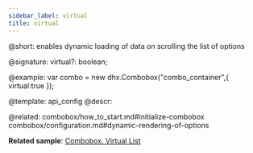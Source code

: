 ```yaml
---
sidebar_label: virtual
title: virtual
---          
```


@short: enables dynamic loading of data on scrolling the list of options

@signature: virtual?: boolean;

@example: 
var combo = new dhx.Combobox("combo_container",{
    virtual:true
});


@template:	api_config
@descr: 


@related: combobox/how_to_start.md#initialize-combobox
combobox/configuration.md#dynamic-rendering-of-options

**Related sample**: [Combobox. Virtual List](https://snippet.dhtmlx.com/5srwualw)